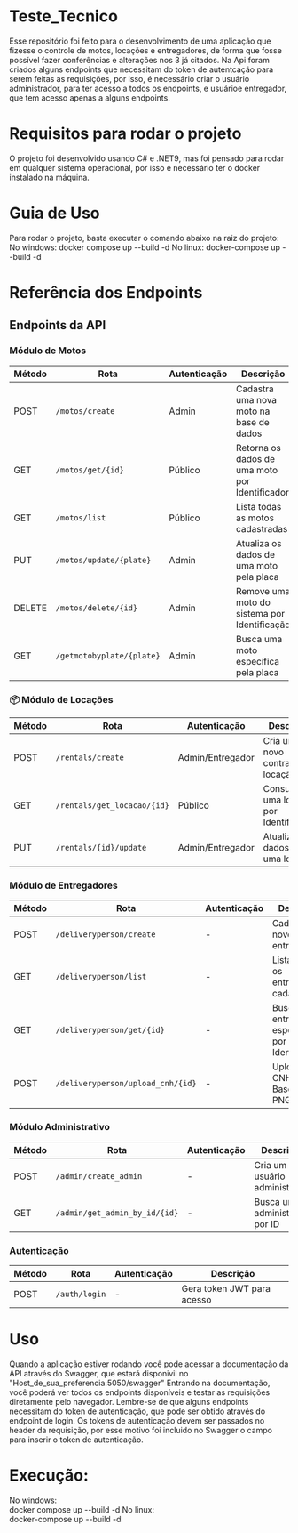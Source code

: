 ﻿# Teste_Tecnico

Esse repositório foi feito para o desenvolvimento de uma aplicação que fizesse o controle de motos, locações e entregadores,
de forma que fosse possível fazer conferências e alterações nos 3 já citados. 
Na Api foram criados alguns endpoints que necessitam do token de autentcação para serem feitas as requisições, por isso, é necessário criar o
usuário administrador, para ter acesso a todos os endpoints, e usuárioe entregador, que tem acesso apenas a alguns endpoints.


# Requisitos para rodar o projeto

O projeto foi desenvolvido usando C# e .NET9, mas foi pensado para rodar em qualquer sistema operacional, por isso é necessário ter o docker instalado na máquina.


# Guia de Uso

Para rodar o projeto, basta executar o comando abaixo na raiz do projeto:
No windows: docker compose up --build -d
No linux: docker-compose up --build -d

# Referência dos Endpoints

## Endpoints da API

### Módulo de Motos
| Método | Rota                     | Autenticação | Descrição                                      |
|--------|--------------------------|--------------|------------------------------------------------|
| POST   | `/motos/create`          | Admin        | Cadastra uma nova moto na base de dados        |
| GET    | `/motos/get/{id}`        | Público      | Retorna os dados de uma moto por Identificador |
| GET    | `/motos/list`            | Público      | Lista todas as motos cadastradas               |
| PUT    | `/motos/update/{plate}`  | Admin        | Atualiza os dados de uma moto pela placa       |
| DELETE | `/motos/delete/{id}`     | Admin        | Remove uma moto do sistema por Identificação   |
| GET    | `/getmotobyplate/{plate}`| Admin        | Busca uma moto específica pela placa           |

### 📦 Módulo de Locações
| Método | Rota                       | Autenticação       | Descrição                                |
|--------|----------------------------|--------------------|------------------------------------------|
| POST   | `/rentals/create`          | Admin/Entregador   | Cria um novo contrato de locação         |
| GET    | `/rentals/get_locacao/{id}`| Público            | Consulta uma locação por Identificação   |
| PUT    | `/rentals/{id}/update`     | Admin/Entregador   | Atualiza os dados de uma locação         |

### Módulo de Entregadores
| Método | Rota                             | Autenticação | Descrição                                       |
|--------|----------------------------------|--------------|-------------------------------------------------|
| POST   | `/deliveryperson/create`         | -            | Cadastra um novo entregador                     |
| GET    | `/deliveryperson/list`           | -            | Lista todos os entregadores cadastrados         |
| GET    | `/deliveryperson/get/{id}`       | -            | Busca um entregador específico por Identificação|
| POST   | `/deliveryperson/upload_cnh/{id}`| -            | Upload da CNH (aceita Base64 PNG/BMP)           |

### Módulo Administrativo
| Método | Rota                          | Autenticação | Descrição                          |
|--------|-------------------------------|--------------|------------------------------------|
| POST   | `/admin/create_admin`         | -            | Cria um novo usuário administrador |
| GET    | `/admin/get_admin_by_id/{id}` | -            | Busca um administrador por ID      |

### Autenticação
| Método | Rota          | Autenticação | Descrição                      |
|--------|---------------|--------------|--------------------------------|
| POST   | `/auth/login` | -            | Gera token JWT para acesso     |.


# Uso

Quando a aplicação estiver rodando você pode acessar a documentação da API através do Swagger, que estará disponivil no "Host_de_sua_preferencia:5050/swagger"
Entrando na documentação, você poderá ver todos os endpoints disponíveis e testar as requisições diretamente pelo navegador.
Lembre-se de que alguns endpoints necessitam do token de autenticação, que pode ser obtido através do endpoint de login.
Os tokens de autenticação devem ser passados no header da requisição, por esse motivo foi incluido no Swagger o campo para inserir o token de autenticação.

# Execução:
No windows:<br>
docker compose up --build -d
No linux:<br>
docker-compose up --build -d


